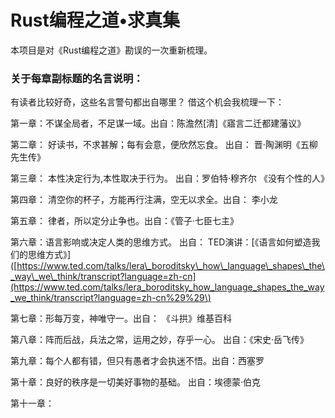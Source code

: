 # Rust编程之道•求真集

本项目是对《Rust编程之道》勘误的一次重新梳理。

### 关于每章副标题的名言说明：

有读者比较好奇，这些名言警句都出自哪里？ 借这个机会我梳理一下：

第一章：不谋全局者，不足谋一域。出自：陈澹然\[清\]《寤言二迁都建藩议》

第二章： 好读书，不求甚解；每有会意，便欣然忘食。  出自： 晋·陶渊明《五柳先生传》

第三章：  本性决定行为,本性取决于行为。 出自：罗伯特·穆齐尔 《没有个性的人》

第四章： 清空你的杯子，方能再行注满，空无以求全。出自： 李小龙

第五章：  律者，所以定分止争也。出自：《管子·七臣七主》

第六章：语言影响或决定人类的思维方式。 出自： TED演讲：\[《语言如何塑造我们的思维方式》\]\([https://www.ted.com/talks/lera\_boroditsky\_how\_language\_shapes\_the\_way\_we\_think/transcript?language=zh-cn](https://www.ted.com/talks/lera_boroditsky_how_language_shapes_the_way_we_think/transcript?language=zh-cn%29%29\)

第七章：形每万变，神唯守一。出自： 《斗拱》维基百科

第八章：阵而后战，兵法之常，运用之妙，存乎一心。  出自：《宋史·岳飞传》

第九章：每个人都有错，但只有愚者才会执迷不悟。出自：西塞罗

第十章：良好的秩序是一切美好事物的基础。  出自：埃德蒙·伯克

第十一章：

